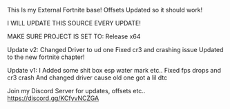 This Is my External Fortnite base! Offsets Updated so it should work!

I WILL UPDATE THIS SOURCE EVERY UPDATE!

MAKE SURE PROJECT IS SET TO: Release x64

Update v2: Changed Driver to ud one Fixed cr3 and crashing issue Updated to the new fortnite chapter!

Update v1:
I Added some shit box esp water mark etc.. Fixed fps drops and cr3 crash And changed driver cause old one got a lil dtc


Join my Discord Server for updates, offsets etc.. https://discord.gg/KCfyvNCZGA
